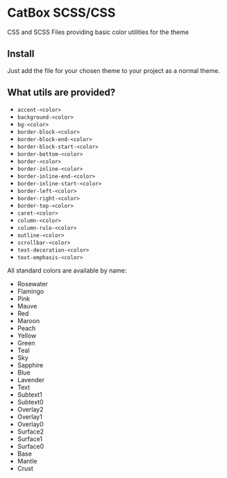 # CatBox SCSS/CSS

CSS and SCSS Files providing basic color utilities for the theme

## Install

Just add the file for your chosen theme to your project as a normal theme.

## What utils are provided?

- `accent-<color>`
- `background-<color>`
- `bg-<color>`
- `border-block-<color>`
- `border-block-end-<color>`
- `border-block-start-<color>`
- `border-bottom-<color>`
- `border-<color>`
- `border-inline-<color>`
- `border-inline-end-<color>`
- `border-inline-start-<color>`
- `border-left-<color>`
- `border-right-<color>`
- `border-top-<color>`
- `caret-<color>`
- `column-<color>`
- `column-rule-<color>`
- `outline-<color>`
- `scrollbar-<color>`
- `text-decoration-<color>`
- `text-emphasis-<color>`

All standard colors are available by name:

- Rosewater
- Flamingo
- Pink
- Mauve
- Red
- Maroon
- Peach
- Yellow
- Green
- Teal
- Sky
- Sapphire
- Blue
- Lavender
- Text
- Subtext1
- Subtext0
- Overlay2
- Overlay1
- Overlay0
- Surface2
- Surface1
- Surface0
- Base
- Mantle
- Crust
